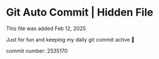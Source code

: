 # Git Auto Commit | Hidden File

This file was added Feb 12, 2025

Just for fun and keeping my daily git commit active 🤪

commit number: 2535170
